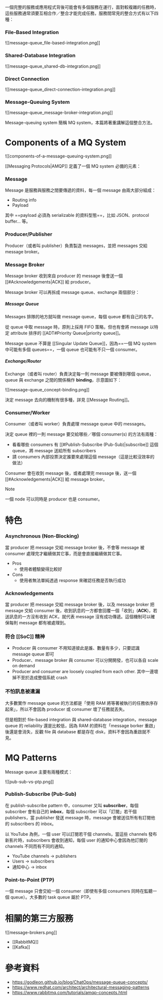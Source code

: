 一個完整的服務或應用程式背後可能會有多個服務在運行，面對較複雜的任務時，這些服務通常須要互相合作／整合才能完成任務，服務間常見的整合方式有以下四種：

### File-Based Integration

![[message-queue_file-based-integration.png]]

### Shared-Database Integration

![[message-queue_shared-db-integration.png]]

### Direct Connection

![[message-queue_direct-connection-integration.png]]

### Message-Queuing System

![[message-queue_message-broker-integration.png]]

Message-queuing system 簡稱 MQ system，本篇將著重講解這個整合方法。

# Components of a MQ System

![[components-of-a-message-queuing-system.png]]

[[Messaging Protocols|AMQP]] 定義了一個 MQ system 必備的元素：

### Message

Message 是服務與服務之間要傳遞的資料，每一個 message 由兩大部分組成：

- Routing info
- Payload

其中 ==payload 必須為 serializable 的資料型態==，比如 JSON、protocol buffer… 等。

### Producer/Publisher

Producer（或者叫 publisher）負責製造 messages，並把 messages 交給 message broker。

### Message Broker

Message broker 收到來自 producer 的 message 後會送一個 [[#Acknowledgements|ACK]] 給 producer。

Message broker 可以再拆成 message queue、exchange 兩個部分：

##### Message Queue

Messages 排隊的地方就叫做 message queue，每個 queue 都有自己的名字。

從 queue 中取 message 時，原則上採用 FIFO 策略，但也有會將 message 以特定 attribute 排序的 [[ADT#Priority Queue|priority queue]]。

Message queue 不算是 [[Singular Update Queue]]，因為==一個 MQ system 中可能有多個 queues==，一個 queue 也可能有不只一個 consumer。

##### Exchange/Router

Exchange（或者叫 router）負責決定每一則 message 要被傳到哪個 queue，queue 與 exchange 之間的關係稱作 **binding**，示意圖如下：

![[message-queue_concept-binding.png]]

決定 message 去向的機制有很多種，詳見 [[Message Routing]]。

### Consumer/Worker

Consumer（或者叫 worker）負責處理 message queue 中的 messages。

決定 queue 裡的一則 message 要交給哪些／哪個 consumer(s) 的方法有兩種：

- 看看哪些 consumers 有 [[#Publish-Subscribe (Pub-Sub)|subscribe]] 這個 queue，將 message 送給所有 subscribers
- 請 consumers 內部投票決定誰要來處理這個 message（這是比較沒效率的做法）

Consumer 會在收到 message 後，或者處理完 message 後，送一個 [[#Acknowledgements|ACK]] 給 message broker。

>[!Note]
>一個 node 可以同時是 producer 也是 consumer。

# 特色

### Asynchronous (Non-Blocking)

當 producer 把 message 交給 message broker 後，不會等 message 被 consumer 處理完才繼續做其它事，而是會直接繼續做其它事。

- Pros
    - 使用者體驗變得比較好
- Cons
    - 使用者無法單純透過 response 來確認任務是否執行成功

### Acknowledgements

當 producer 把 message 交給 message broker 後，以及 message broker 把 message 交給 consumer 後，收到訊息的一方都會回覆一個「收到」(**ACK**)，若送訊息的一方沒有收到 ACK，就代表 message 沒有成功傳遞。這個機制可以確保每則 message 都有被處理到。

### 符合 [[SoC]] 精神

- Producer 與 consumer 不用知道彼此是誰、數量有多少，只要認識 message queue 即可
- Producer、message broker 與 consumer 可以分開開發，也可以各自 scale on demand
- Producer and consumer are loosely coupled from each other. 其中一邊壞掉不至於造成整個系統 crash

### 不怕訊息被遺漏

大多數實作 message queue 的方法都是「使用 RAM 將等著被執行的任務依序存起來」，所以不會因為 producer 或 consumer 壞了任務就丟失。

但是相對於 file-based integration 與 shared-database integration，message queue 的 reliability 還是比較低，因為 RAM 的資料在「message borker 重啟」後還是會消失，反觀 file 與 database 都是存在 disk，資料不會因為重啟就不見。

# MQ Patterns

Message queue 主要有兩種模式：

![[pub-sub-vs-ptp.png]]

### Publish-Subscribe (Pub-Sub)

在 publish-subscribe pattern 中，consumer 又叫 **subscriber**，每個 subscriber 會有自己的 **inbox**，每個 subscriber 可以「訂閱」若干個 publishers，當 publisher 發送 message 時，message 會被送往所有有訂閱他的 subscribers 的 inbox。

以 YouTube 為例，一個 user 可以訂閱若干個 channels，當這些 channels 發布新影片時，subscribers 會收到通知，每個 user 的通知中心會因為他訂閱的 channels 不同而有不同的通知。

- YouTube channels → publishers
- Users → subscribers
- 通知中心 → inbox

### Point-to-Point (PTP)

一個 message 只會交給一個 consumer（即使有多個 consumers 同時在監聽一個 queue）。大多數的 task queue 屬於 PTP。

# 相關的第三方服務

![[message-brokers.png]]

- [[RabbitMQ]]
- [[Kafka]]

# 參考資料

- <https://godleon.github.io/blog/ChatOps/message-queue-concepts/>
- <https://www.redhat.com/architect/architectural-messaging-patterns>
- <https://www.rabbitmq.com/tutorials/amqp-concepts.html>
